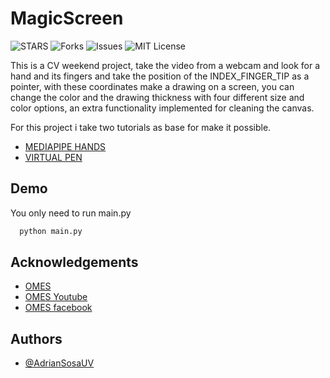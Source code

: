 # MagicScreen

![STARS](https://img.shields.io/github/stars/AdrianSosaUV/MagicScreen)
![Forks](https://img.shields.io/github/forks/AdrianSosaUV/MagicScreen)
![Issues](https://img.shields.io/github/issues/AdrianSosaUV/MagicScreen)
![MIT License](https://img.shields.io/github/license/AdrianSosaUV/MagicScreen)

  
This is a CV weekend project, take the video from a webcam and look for a hand and its fingers and take the position of the INDEX_FINGER_TIP as a pointer, with these coordinates make a drawing on a screen, you can change the color and the drawing thickness with four different size and color options, an extra functionality implemented for cleaning the canvas.

For this project i take two tutorials as base for make it possible.
- [MEDIAPIPE HANDS](https://youtu.be/ipHKQVtwRas)
- [VIRTUAL PEN](https://youtu.be/KlVSqdF0EWs)

## Demo

You only need to run main.py

```bash
  python main.py
```

  
## Acknowledgements

 - [OMES](https://omes-va.com/)
 - [OMES Youtube](https://www.youtube.com/c/OMES-va)
 - [OMES facebook](https://www.facebook.com/GabyOmes)

  
## Authors

- [@AdrianSosaUV](https://www.github.com/AdrianSosaUV)

  